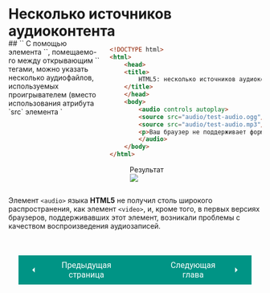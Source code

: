 # Несколько источников аудиоконтента

<div style="display:flex;margin-top:-20px;" markdown>
<div style="flex:1;margin-right:20px;width:40%;" markdown>
## `<source>`
С помощью элемента `<source>`, помещаемо- го между открывающим `<audio>` и закрывающим `</audio>` тегами, можно указать несколько аудиофайлов, используемых проигрывателем (вместо использования атрибута `src` элемента `<audio>`).

## `src`
Атрибут `src` используется с элементом `<source>` для указания местоположения нужного файла.

</div>
<div style="flex:1;width:60%;" markdown>

```html title="Код"
<!DOCTYPE html>
<html>
    <head>
    <title>
        HTML5: несколько источников аудиоконтента
    </title>
    </head>
    <body>
        <audio controls autoplay>
        <source src="audio/test-audio.ogg"/>
        <source src="audio/test-audio.mp3"/>
        <p>Ваш браузер не поддерживает формат данного аудиофайла.</p>
        </audio>
    </body>
</html>
```

<figure><figcaption>Результат</figcaption><img src="/html-css-manual/assets/images/audioex.gif"></figure></div></div>

Элемент `<audio>` языка **HTML5** не получил столь широкого распространения, как элемент `<video>`, и, кроме того, в первых версиях браузеров, поддерживавших этот элемент, возникали проблемы с качеством воспроизведения аудиозаписей.

<div style="display: flex; justify-content: space-between; padding: 20px; margin-top:30px;"><button class="custom-button" style="background-color: rgb(0, 148, 133); color: white; font-family: 'Roboto', sans-serif; border: none; cursor: pointer; padding: 10px 20px; font-size: 16px; display: flex; align-items: center;" onclick="window.location.href='/html-css-manual/html/audio'"><svg xmlns="http://www.w3.org/2000/svg" viewBox="0 0 24 24" style="fill: white; width: 20px; height: 20px;"><path d="M15 18l-6-6 6-6" /></svg><span style="margin: 0 10px;">Предыдущая страница</span></button><button class="custom-button" style="background-color: rgb(0, 148, 133); color: white; font-family: 'Roboto', sans-serif; border: none; cursor: pointer; padding: 10px 20px; font-size: 16px; display: flex; align-items: center;" onclick="window.location.href='/html-css-manual/html/tables'"><span style="margin: 0 10px;">Следующая глава</span><svg xmlns="http://www.w3.org/2000/svg" viewBox="0 0 24 24" style="fill: white; width: 20px; height: 20px;"><path d="M9 18l6-6-6-6" /></svg></button></div>
